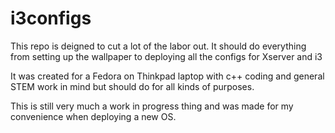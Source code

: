 # i3configs
This repo is deigned to cut a lot of the labor out. It should do everything from setting up the wallpaper to deploying all the configs for Xserver and i3

It was created for a Fedora on Thinkpad laptop with c++ coding and general STEM work in mind but should do for all kinds of purposes.

This is still very much a work in progress thing and was made for my convenience when deploying a new OS. 
